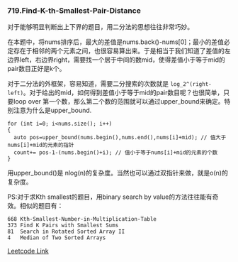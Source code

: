 ### 719.Find-K-th-Smallest-Pair-Distance

对于能够明显判断出上下界的题目，用二分法的思想往往非常巧妙。

在本题中，将nums排序后，最大的差值是nums.back()-nums[0]；最小的差值必定存在于相邻的两个元素之间，也很容易算出来。于是相当于我们知道了差值的左边界left，右边界right，需要找一个居于中间的数mid，使得差值小于等于mid的pair数目正好是k个。

对于二分法的外框架，容易知道，需要二分搜索的次数就是 ```log_2^(right-left)```。对于给出的mid，如何得到差值小于等于mid的pair数目呢？也很简单，只要loop over 第一个数，那么第二个数的范围就可以通过upper_bound来确定。特别注意为什么是upper_bound.
```
for (int i=0; i<nums.size(); i++)
{
  auto pos=upper_bound(nums.begin(),nums.end(),nums[i]+mid); // 值大于nums[i]+mid的元素的指针
  count+= pos-1-(nums.begin()+i); // 值小于等于nums[i]+mid的元素的个数
}
```
用upper_bound()是 nlog(n)的复杂度。当然也可以通过双指针来做，就是o(n)的复杂度。

PS:对于求Kth smallest的题目，用binary search by value的方法往往能有奇效。相似的题目有：
```
668	Kth-Smallest-Number-in-Multiplication-Table
373	Find K Pairs with Smallest Sums
81	Search in Rotated Sorted Array II
4	Median of Two Sorted Arrays
```


[Leetcode Link](https://leetcode.com/problems/find-k-th-smallest-pair-distance)
